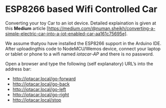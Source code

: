 # ESP8266 based Wifi Controlled Car
Converting your toy Car to an iot device. Detailed explaination is given at this **Medium** article [https://medium.com/@numan.sheikh/converting-a-simple-electric-car-into-a-iot-enabled-car-aa161c75695e].

We assume thatyou have installed the ESP8266 support in the Arduino IDE.
After uploadingthis code to NodeMCU/Wemos device, connect your laptop or tablet or phone to a wifi named *iotacar-AP* and there is no password. 

Open a browser and type the following (self explanatory) URL’s into the address bar:

- http://iotacar.local/go-forward
- http://iotacar.local/go-back
- http://iotacar.local/go-left
- http://iotacar.local/go-right
- http://iotacar.local/stop
